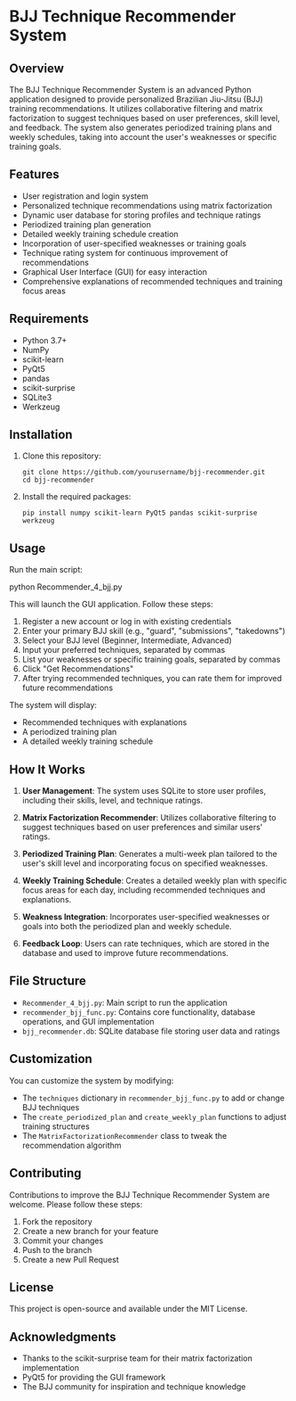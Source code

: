 # BJJ Technique Recommender System

## Overview

The BJJ Technique Recommender System is an advanced Python application designed to provide personalized Brazilian Jiu-Jitsu (BJJ) training recommendations. It utilizes collaborative filtering and matrix factorization to suggest techniques based on user preferences, skill level, and feedback. The system also generates periodized training plans and weekly schedules, taking into account the user's weaknesses or specific training goals.

## Features

- User registration and login system
- Personalized technique recommendations using matrix factorization
- Dynamic user database for storing profiles and technique ratings
- Periodized training plan generation
- Detailed weekly training schedule creation
- Incorporation of user-specified weaknesses or training goals
- Technique rating system for continuous improvement of recommendations
- Graphical User Interface (GUI) for easy interaction
- Comprehensive explanations of recommended techniques and training focus areas

## Requirements

- Python 3.7+
- NumPy
- scikit-learn
- PyQt5
- pandas
- scikit-surprise
- SQLite3
- Werkzeug

## Installation

1. Clone this repository:
   ```
   git clone https://github.com/yourusername/bjj-recommender.git
   cd bjj-recommender
   ```

2. Install the required packages:
   ```
   pip install numpy scikit-learn PyQt5 pandas scikit-surprise werkzeug
   ```

## Usage

Run the main script:

python Recommender_4_bjj.py


This will launch the GUI application. Follow these steps:

1. Register a new account or log in with existing credentials
2. Enter your primary BJJ skill (e.g., "guard", "submissions", "takedowns")
3. Select your BJJ level (Beginner, Intermediate, Advanced)
4. Input your preferred techniques, separated by commas
5. List your weaknesses or specific training goals, separated by commas
6. Click "Get Recommendations"
7. After trying recommended techniques, you can rate them for improved future recommendations

The system will display:
- Recommended techniques with explanations
- A periodized training plan
- A detailed weekly training schedule

## How It Works

1. **User Management**: The system uses SQLite to store user profiles, including their skills, level, and technique ratings.

2. **Matrix Factorization Recommender**: Utilizes collaborative filtering to suggest techniques based on user preferences and similar users' ratings.

3. **Periodized Training Plan**: Generates a multi-week plan tailored to the user's skill level and incorporating focus on specified weaknesses.

4. **Weekly Training Schedule**: Creates a detailed weekly plan with specific focus areas for each day, including recommended techniques and explanations.

5. **Weakness Integration**: Incorporates user-specified weaknesses or goals into both the periodized plan and weekly schedule.

6. **Feedback Loop**: Users can rate techniques, which are stored in the database and used to improve future recommendations.

## File Structure

- `Recommender_4_bjj.py`: Main script to run the application
- `recommender_bjj_func.py`: Contains core functionality, database operations, and GUI implementation
- `bjj_recommender.db`: SQLite database file storing user data and ratings

## Customization

You can customize the system by modifying:
- The `techniques` dictionary in `recommender_bjj_func.py` to add or change BJJ techniques
- The `create_periodized_plan` and `create_weekly_plan` functions to adjust training structures
- The `MatrixFactorizationRecommender` class to tweak the recommendation algorithm

## Contributing

Contributions to improve the BJJ Technique Recommender System are welcome. Please follow these steps:
1. Fork the repository
2. Create a new branch for your feature
3. Commit your changes
4. Push to the branch
5. Create a new Pull Request

## License

This project is open-source and available under the MIT License.

## Acknowledgments

- Thanks to the scikit-surprise team for their matrix factorization implementation
- PyQt5 for providing the GUI framework
- The BJJ community for inspiration and technique knowledge
